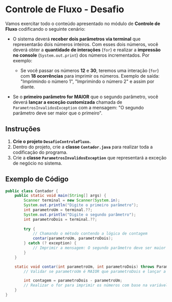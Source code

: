 # Controle de Fluxo - Desafio

Vamos exercitar todo o conteúdo apresentado no módulo de **Controle de Fluxo** codificando o seguinte cenário:

- O sistema deverá **receber dois parâmetros via terminal** que representarão dois números inteiros. Com esses dois números, você deverá obter a **quantidade de interações** (`for`) e realizar a **impressão no console** (`System.out.print`) dos números incrementados. Por exemplo:

  - Se você passar os números **12** e **30**, teremos uma interação (`for`) com **18 ocorrências** para imprimir os números. Exemplo de saída: "Imprimindo o número 1", "Imprimindo o número 2" e assim por diante.

- Se o **primeiro parâmetro for MAIOR** que o segundo parâmetro, você deverá **lançar a exceção customizada** chamada de `ParametrosInvalidosException` com a mensagem: "O segundo parâmetro deve ser maior que o primeiro".

## Instruções

1. **Crie o projeto `DesafioControleFluxo`.**
2. Dentro do projeto, crie a **classe `Contador.java`** para realizar toda a codificação do programa.
3. Crie a **classe `ParametrosInvalidosException`** que representará a exceção de negócio no sistema.

## Exemplo de Código

```java
public class Contador {
    public static void main(String[] args) {
        Scanner terminal = new Scanner(System.in);
        System.out.println("Digite o primeiro parâmetro");
        int parametroUm = terminal.??;
        System.out.println("Digite o segundo parâmetro");
        int parametroDois = terminal.??;
        
        try {
            // Chamando o método contendo a lógica de contagem
            contar(parametroUm, parametroDois);
        } catch (? exception) {
            // Imprimir a mensagem: O segundo parâmetro deve ser maior que o primeiro
        }
    }

    static void contar(int parametroUm, int parametroDois) throws ParametrosInvalidosException {
        // Validar se parametroUm é MAIOR que parametroDois e lançar a exceção

        int contagem = parametroDois - parametroUm;
        // Realizar o for para imprimir os números com base na variável contagem
    }
}
